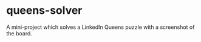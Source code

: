 # queens-solver
A mini-project which solves a LinkedIn Queens puzzle with a screenshot of the board.
